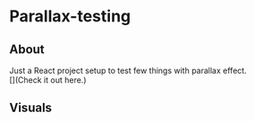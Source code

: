 # Parallax-testing

## About
Just a React project setup to test few things with parallax effect.  
[](Check it out here.)

## Visuals
